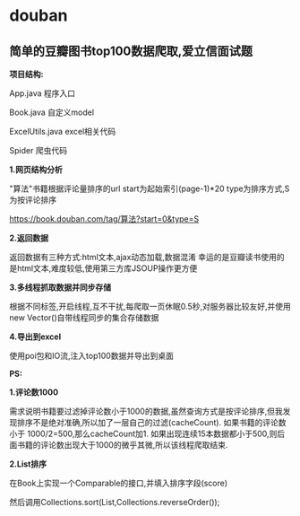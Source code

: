 # douban
## 简单的豆瓣图书top100数据爬取,爱立信面试题

**项目结构:**

App.java          程序入口

Book.java         自定义model

ExcelUtils.java   excel相关代码

Spider            爬虫代码



**1.网页结构分析**

"算法"书籍根据评论量排序的url   start为起始索引(page-1)*20    type为排序方式,S为按评论排序

https://book.douban.com/tag/算法?start=0&type=S


**2.返回数据**

返回数据有三种方式:html文本,ajax动态加载,数据混淆
幸运的是豆瓣读书使用的是html文本,难度较低,使用第三方库JSOUP操作更方便


**3.多线程抓取数据并同步存储**

根据不同标签,开启线程,互不干扰,每爬取一页休眠0.5秒,对服务器比较友好,并使用new Vector()自带线程同步的集合存储数据


**4.导出到excel**

使用poi包和IO流,注入top100数据并导出到桌面



**PS:**

**1.评论数1000**

需求说明书籍要过滤掉评论数小于1000的数据,虽然查询方式是按评论排序,但我发现排序不是绝对准确,所以加了一层自己的过滤(cacheCount).
如果书籍的评论数小于 1000/2=500,那么cacheCount加1.
如果出现连续15本数据都小于500,则后面书籍的评论数出现大于1000的微乎其微,所以该线程爬取结束.

**2.List<Book>排序**

在Book上实现一个Comparable的接口,并填入排序字段(score)

然后调用Collections.sort(List<Book>,Collections.reverseOrder());


